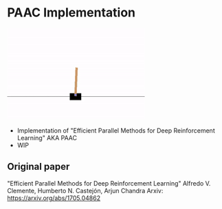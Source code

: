 # PAAC Implementation

<img src="assets/cartpole.gif" />


- Implementation of "Efficient Parallel Methods for Deep Reinforcement Learning" AKA PAAC
- WIP


## Original paper
"Efficient Parallel Methods for Deep Reinforcement Learning"
Alfredo V. Clemente, Humberto N. Castejón, Arjun Chandra
Arxiv: https://arxiv.org/abs/1705.04862
